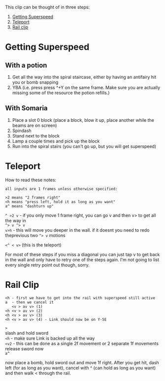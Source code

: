 This clip can be thought of in three steps:

1. [Getting Superspeed](#getting-superspeed)
2. [Teleport](#teleport)
3. [Rail clip](#rail-clip)

# Getting Superspeed

## With a potion

1. Get all the way into the spiral staircase, either by having an antifairy hit you or bomb snapping
2. YBA (i.e. press press ^+Y on the same frame. Make sure you are actually missing some of the resource the potion refills.)

## With Somaria

1. Place a slot 0 block (place a block, blow it up, place another while the beams are on screen)
2. Spindash
3. Stand next to the block
4. Lamp a couple times and pick up the block
5. Run into the spiral stairs (you can't go up, but you will get superspeed)

# Teleport

How to read these notes:

    all inputs are 1 frames unless otherwise specified: 

    >2 means "2 frames right" 
    <h means "press left, hold it as long as you want" 
    a^ means "dashturn up" 

`^ >2 v` - if you only move 1 frame right, you can go v and then v> to get all the way in  
`^> v ^> v`  
`v>h` - this will move you deeper in the wall. if it doesnt you need to redo theprevious two `^> v` motions

`<^ < v>` (this is the teleport)

For most of these steps if you miss a diagonal you can just tap v to get back in the wall and only have to retry one of the steps again. I'm not going to list every single retry point out though, sorry.

# Rail Clip

```
<h - first we have to get into the rail with superspeed still active  
a  - then we cancel it  
   <v > av v> (1)  
<h <v > av v> (2)  
<h <v > av v> (3)  
<h <v > av v> (4) - Link should now be on Y-5E  
```
`>`  
slash and hold sword  
`<h` - make sure Link is backed up all the way  
`<v2` - this can be done as a single 2f movement or 2 separate 1f movements  
release sword now  
`a^`  

now place a bomb, hold sword out and move 1f right.
After you get hit, dash left (for as long as you want), cancel with ^ (can hold as long as you want) and then walk < through the rail.
